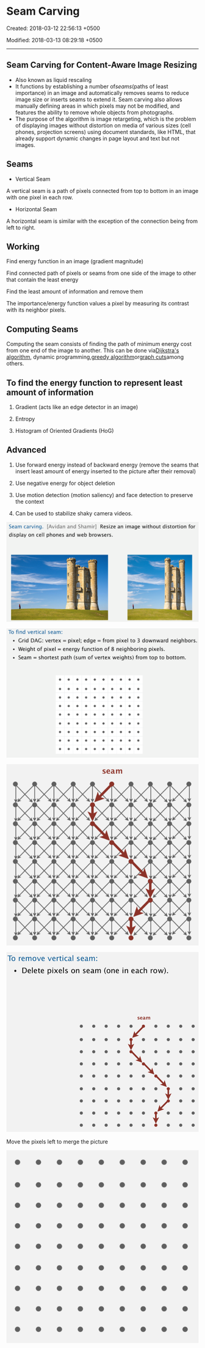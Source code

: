 # Seam Carving

Created: 2018-03-12 22:56:13 +0500

Modified: 2018-03-13 08:29:18 +0500

---

## Seam Carving for Content-Aware Image Resizing
-   Also known as liquid rescaling
-   It functions by establishing a number of*seams*(paths of least importance) in an image and automatically removes seams to reduce image size or inserts seams to extend it. Seam carving also allows manually defining areas in which pixels may not be modified, and features the ability to remove whole objects from photographs.
-   The purpose of the algorithm is image retargeting, which is the problem of displaying images without distortion on media of various sizes (cell phones, projection screens) using document standards, like HTML, that already support dynamic changes in page layout and text but not images.

## Seams
-   Vertical Seam

A vertical seam is a path of pixels connected from top to bottom in an image with one pixel in each row.
-   Horizontal Seam

A horizontal seam is similar with the exception of the connection being from left to right.

## Working

Find energy function in an image (gradient magnitude)

Find connected path of pixels or seams from one side of the image to other that contain the least energy

Find the least amount of information and remove them

The importance/energy function values a pixel by measuring its contrast with its neighbor pixels.

## Computing Seams

Computing the seam consists of finding the path of minimum energy cost from one end of the image to another. This can be done via[Dijkstra's algorithm](https://en.wikipedia.org/wiki/Dijkstra%27s_algorithm), dynamic programming,[greedy algorithm](https://en.wikipedia.org/wiki/Greedy_algorithm)or[graph cuts](https://en.wikipedia.org/wiki/Cut_(graph_theory))among others.

## To find the energy function to represent least amount of information

1.  Gradient (acts like an edge detector in an image)

2.  Entropy

3.  Histogram of Oriented Gradients (HoG)

## Advanced

1.  Use forward energy instead of backward energy (remove the seams that insert least amount of energy inserted to the picture after their removal)

2.  Use negative energy for object deletion

3.  Use motion detection (motion saliency) and face detection to preserve the context

4.  Can be used to stabilize shaky camera videos.



![image](media/Seam-Carving-image1.png)

![image](media/Seam-Carving-image2.png)

![seam ](media/Seam-Carving-image3.png)

![image](media/Seam-Carving-image4.png)

Move the pixels left to merge the picture

![](media/Seam-Carving-image5.png)
